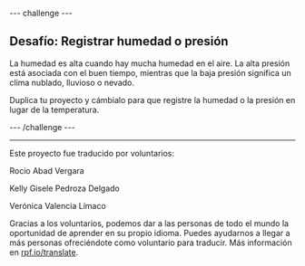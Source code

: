 --- challenge ---

## Desafío: Registrar humedad o presión

La humedad es alta cuando hay mucha humedad en el aire. La alta presión está asociada con el buen tiempo, mientras que la baja presión significa un clima nublado, lluvioso o nevado.

Duplica tu proyecto y cámbialo para que registre la humedad o la presión en lugar de la temperatura.

--- /challenge ---


***
Este proyecto fue traducido por voluntarios:

Rocio Abad Vergara

Kelly Gisele Pedroza Delgado

Verónica Valencia Límaco

Gracias a los voluntarios, podemos dar a las personas de todo el mundo la oportunidad de aprender en su propio idioma. Puedes ayudarnos a llegar a más personas ofreciéndote como voluntario para traducir. Más información en [rpf.io/translate](https://rpf.io/translate).